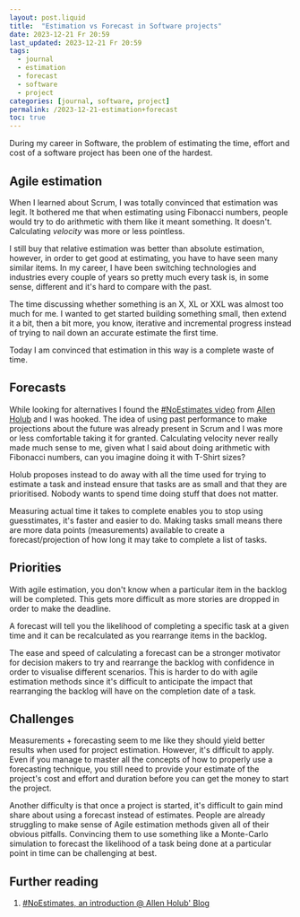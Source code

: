 ```yaml
---
layout: post.liquid
title:  "Estimation vs Forecast in Software projects"
date: 2023-12-21 Fr 20:59
last_updated: 2023-12-21 Fr 20:59
tags:
  - journal
  - estimation
  - forecast
  - software
  - project
categories: [journal, software, project]
permalink: /2023-12-21-estimation+forecast
toc: true
---
```


During my career in Software, the problem of estimating the time,
effort and cost of a software project has been one of the hardest.


## Agile estimation

When I learned about Scrum, I was totally convinced that estimation
was legit. It bothered me that when estimating using Fibonacci
numbers, people would try to do arithmetic with them like it meant
something. It doesn't. Calculating *velocity* was more or less
pointless.

I still buy that relative estimation was better than absolute
estimation, however, in order to get good at estimating, you have to
have seen many similar items. In my career, I have been switching
technologies and industries every couple of years so pretty much
every task is, in some sense, different and it's hard to compare
with the past.

The time discussing whether something is an X, XL or XXL was almost
too much for me. I wanted to get started building something small,
then extend it a bit, then a bit more, you know, iterative and
incremental progress instead of trying to nail down an accurate
estimate the first time.

Today I am convinced that estimation in this way is a complete waste
of time.


## Forecasts

While looking for alternatives I found the [#NoEstimates video](https://www.youtube.com/watch?v=QVBlnCTu9Ms) from
[Allen Holub](https://holub.com/) and I was hooked. The idea of using past performance to
make projections about the future was already present in Scrum and I
was more or less comfortable taking it for granted. Calculating
velocity never really made much sense to me, given what I said about
doing arithmetic with Fibonacci numbers, can you imagine doing it
with T-Shirt sizes?

Holub proposes instead to do away with all the time used for trying
to estimate a task and instead ensure that tasks are as small and
that they are prioritised. Nobody wants to spend time doing stuff
that does not matter.

Measuring actual time it takes to complete enables you to stop using
guesstimates, it's faster and easier to do. Making tasks small means
there are more data points (measurements) available to create a
forecast/projection of how long it may take to complete a list of
tasks.


## Priorities

With agile estimation, you don't know when a particular item in the
backlog will be completed. This gets more difficult as more stories
are dropped in order to make the deadline.

A forecast will tell you the likelihood of completing a specific
task at a given time and it can be recalculated as you rearrange
items in the backlog.

The ease and speed of calculating a forecast can be a stronger
motivator for decision makers to try and rearrange the backlog with
confidence in order to visualise different scenarios. This is harder
to do with agile estimation methods since it's difficult to
anticipate the impact that rearranging the backlog will have on the
completion date of a task.


## Challenges

Measurements + forecasting seem to me like they should yield better
results when used for project estimation. However, it's difficult to
apply. Even if you manage to master all the concepts of how to
properly use a forecasting technique, you still need to provide your
estimate of the project's cost and effort and duration before you
can get the money to start the project.

Another difficulty is that once a project is started, it's difficult
to gain mind share about using a forecast instead of
estimates. People are already struggling to make sense of Agile
estimation methods given all of their obvious pitfalls. Convincing
them to use something like a Monte-Carlo simulation to forecast the
likelihood of a task being done at a particular point in time can be
challenging at best.


## Further reading

1.  [#NoEstimates, an introduction @ Allen Holub' Blog](https://holub.com/noestimates-an-introduction/)

